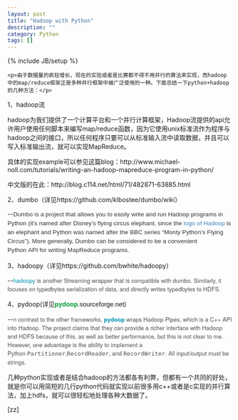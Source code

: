 ```yaml
---
layout: post
title: "Hadoop with Python"
description: ""
category: Python
tags: []
---
```

{% include JB/setup %}

<div id="contentleft">
	
	
	<p>由于数据量的疯狂增长，现在的实验或者是比赛都不得不用并行的算法来实现，而hadoop中的map/reduce框架正是多种并行框架中被广泛使用的一种。下面总结一下python+hadoop的几种方法：</p>
<p>1、hadoop流</p>
<p>hadoop为我们提供了一个计算平台和一个并行计算框架，Hadoop流提供的api允许用户使用任何脚本来编写map/reduce函数，因为它使用unix标准流作为程序与hadoop之间的接口，所以任何程序只要可以从标准输入流中读取数据，并且可以写入标准输出流，就可以实现MapReduce。</p>
<p>具体的实现example可以参见这篇blog：http://www.michael-noll.com/tutorials/writing-an-hadoop-mapreduce-program-in-python/</p>
<p>中文版的在此：http://blog.c114.net/html/71/482871-63885.html</p>
<p>2、dumbo（详见https://github.com/klbostee/dumbo/wiki）</p>
<p>--<span style="color:#333333;font-family:Helvetica, arial, freesans, clean, sans-serif;font-size:13.63636302947998px;line-height:20px;">Dumbo is a project that allows you to easily write and run Hadoop programs in Python (it’s named after Disney’s flying circus elephant, since the&nbsp;</span><a href="http://hadoop.apache.org/core/images/hadoop-logo.jpg" style="margin:0px;padding:0px;border:0px;color:#4183c4;text-decoration:none;font-family:Helvetica, arial, freesans, clean, sans-serif;font-size:13.63636302947998px;line-height:20px;">logo of Hadoop</a><span style="color:#333333;font-family:Helvetica, arial, freesans, clean, sans-serif;font-size:13.63636302947998px;line-height:20px;">&nbsp;is an elephant and Python was named after the&nbsp;</span><span class="caps" style="margin:0px;padding:0px;border:0px;color:#333333;font-family:Helvetica, arial, freesans, clean, sans-serif;font-size:13.63636302947998px;line-height:20px;">BBC</span><span style="color:#333333;font-family:Helvetica, arial, freesans, clean, sans-serif;font-size:13.63636302947998px;line-height:20px;">&nbsp;series “Monty Python’s Flying Circus”). More generally, Dumbo can be considered to be a convenient Python&nbsp;</span><span class="caps" style="margin:0px;padding:0px;border:0px;color:#333333;font-family:Helvetica, arial, freesans, clean, sans-serif;font-size:13.63636302947998px;line-height:20px;">API</span><span style="color:#333333;font-family:Helvetica, arial, freesans, clean, sans-serif;font-size:13.63636302947998px;line-height:20px;">&nbsp;for writing MapReduce programs.</span></p>
<p>3、hadoopy（详见https://github.com/bwhite/hadoopy）</p>
<p>--<a href="https://github.com/bwhite/hadoopy" target="_blank" style="box-sizing:border-box;text-decoration:none;color:#0392b2;cursor:pointer;font-family:'Helvetica Neue', Helvetica, Arial, sans-serif;font-size:13px;line-height:19px;">hadoopy</a><span style="color:#505050;font-family:'Helvetica Neue', Helvetica, Arial, sans-serif;font-size:13px;line-height:19px;">&nbsp;is another Streaming wrapper that is compatible with dumbo. Similarly, it focuses on typedbytes serialization of data, and directly writes typedbytes to HDFS.</span></p>
<p>4、pydoop(详见<b style="color:#009933;font-family:arial, sans-serif;font-size:14.399999618530273px;line-height:16.799999237060547px;">pydoop</b><span style="font-family:arial, sans-serif;font-size:14.399999618530273px;line-height:16.799999237060547px;">.sourceforge.net</span><span style="line-height:1.5;">)</span></p>
<p>--<span style="color:#505050;font-family:'Helvetica Neue', Helvetica, Arial, sans-serif;font-size:13px;line-height:19px;">n contrast to the other frameworks,&nbsp;</span><a href="http://pydoop.sourceforge.net/docs/" target="_blank" style="box-sizing:border-box;text-decoration:none;color:#0392b2;cursor:pointer;font-weight:bold;font-family:'Helvetica Neue', Helvetica, Arial, sans-serif;font-size:13px;line-height:19px;">pydoop</a><span style="color:#505050;font-family:'Helvetica Neue', Helvetica, Arial, sans-serif;font-size:13px;line-height:19px;">&nbsp;wraps Hadoop Pipes, which is a C++ API into Hadoop. The project claims that they can provide a richer interface with Hadoop and HDFS because of this, as well as better performance, but this is not clear to me. However, one advantage is the ability to implement a Python&nbsp;</span><code style="box-sizing:border-box;margin:0px;padding:0px;color:#505050;font-size:13px;line-height:19px;">Partitioner</code><span style="color:#505050;font-family:'Helvetica Neue', Helvetica, Arial, sans-serif;font-size:13px;line-height:19px;">,</span><code style="box-sizing:border-box;margin:0px;padding:0px;color:#505050;font-size:13px;line-height:19px;">RecordReader</code><span style="color:#505050;font-family:'Helvetica Neue', Helvetica, Arial, sans-serif;font-size:13px;line-height:19px;">, and&nbsp;</span><code style="box-sizing:border-box;margin:0px;padding:0px;color:#505050;font-size:13px;line-height:19px;">RecordWriter</code><span style="color:#505050;font-family:'Helvetica Neue', Helvetica, Arial, sans-serif;font-size:13px;line-height:19px;">. All input/output must be strings.</span></p>
<p>几种python实现或者是结合hadoop的方法都各有利弊，但都有一个共同的好处，就是你可以用简短的几行python代码就实现以前很多用c++或者是c实现的并行算法，加上hdfs，就可以很轻松地处理各种大数据了。</p>

</div>
[zz]<http://somemory.com/myblog/?post=56>
